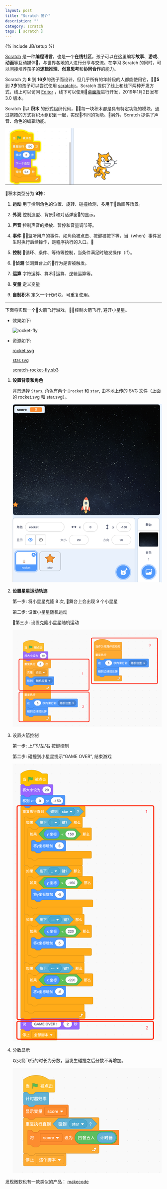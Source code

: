 ```yaml
---
layout: post
title: "Scratch 简介"
description: ""
category: scratch
tags: [ scratch ]
---
```

{% include JB/setup %}

[Scratch](https://scratch.mit.edu) 是一种**编程语言**，也是一个**在线社区**，孩子可以在这里编写**故事**、**游戏**、**动画**等互动媒体，与世界各地的人进行分享与交流。在学习 Scratch 的同时，可以间接培养孩子的**逻辑推理**、**创意思考**和**协同合作**的能力。

<!-- more -->

Scratch 为 **8** 到 **16岁**的孩子而设计，但几乎所有的年龄段的人都能使用它，**5** 到 **7岁**的孩子可以尝试使用 [scratchjr](https://www.scratchjr.org)。Scratch 提供了线上和线下两种开发方式，线上可以访问 [Editor](https://scratch.mit.edu/projects/editor/) ，线下可以使用[桌面版](https://scratch.mit.edu/download)进行开发，2019年1月2日发布 3.0 版本。

Scratch 以 **积木** 的形式组织代码，每一块积木都是具有特定功能的模块，通过拖拽的方式将积木组织到一起，实现不同的功能。另外，Scratch 提供了声音、角色的编辑功能。

![cat-run](/assets/images/scratch/cat-run.gif)

积木类型分为 **9种**：

1. **运动** 用于控制角色的位置、旋转、碰撞检测，多用于动画等场景。

2. **外观** 控制造型、背景和对话弹窗的显示。

3. **声音** 控制声音的播放、暂停和音量调节等。

4. **事件** 监听用户的事件，如角色被点击、按键被按下等，当（when）事件发生时执行后续操作，是程序执行的入口。

5. **控制** 循环、条件、等待等控制，当条件满足时触发操作（if）。

6. **侦测** 侦测舞台上的行为是否被触发。

7. **运算** 字符运算、算术运算、逻辑运算等。

8. **变量** 定义变量

9. **自制积木** 定义一个代码块，可重复使用。

---

下面将实现一个火箭飞行游戏，控制火箭飞行, 避开小星星。

- 效果如下:

    ![rocket-fly](/assets/images/scratch/rocket-fly.gif)

- 资源如下:

    <a href="/assets/resources/scratch-rocket.svg" download> rocket.svg </a>

    <a href="/assets/resources/scratch-star.svg" download> star.svg </a>

    <a href="/assets/resources/scratch-rocket-fly.sb3" download> scratch-rocket-fly.sb3 </a>

1. **设置背景和角色**

    背景选择 `Stars`, 角色有两个 `rocket` 和 `star`, 由本地上传的 SVG 文件（上面的 rocket.svg 和 star.svg）。

    ![rocket-fly-setting](/assets/images/scratch/rocket-fly-setting.png)

2. **设置星星运动轨迹**

    第一步: 将小星星克隆 8 次, 舞台上会出现 9 个小星星

    第二步: 设置小星星随机运动

    第三步: 设置克隆小星星随机运动

    ![rocket-fly-star-coding](/assets/images/scratch/rocket-fly-star-coding.png)

3. 设置火箭控制

    第一步: 上/下/左/右 按键控制

    第二步: 碰撞到小星星提示“GAME OVER”, 结束游戏

    ![rocket-fly-rocket-coding](/assets/images/scratch/rocket-fly-rocket-coding.png)

4. 分数显示

    以火箭飞行的时长为分数，当发生碰撞之后分数不再增加。

    ![rocket-fly-score-coding](/assets/images/scratch/rocket-fly-score-coding.png)

发现微软也有一款类似的产品：
[makecode](https://www.microsoft.com/zh-cn/makecode)
